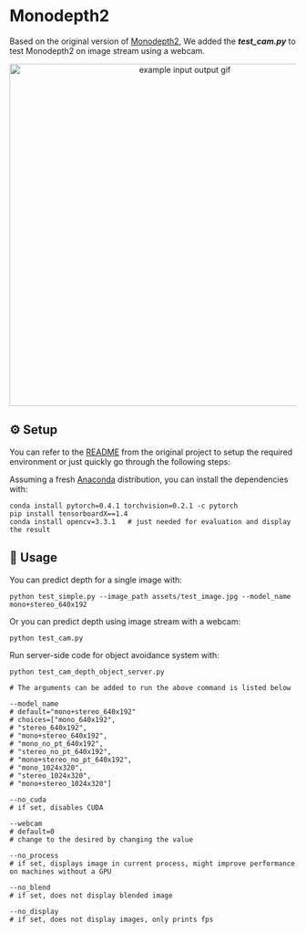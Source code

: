 # Monodepth2

Based on the original version of [Monodepth2](https://github.com/nianticlabs/monodepth2), We added the ***test_cam.py*** to test Monodepth2 on image stream using a webcam.

<p align="center">
  <img src="assets/test.gif" alt="example input output gif" width="600" />
</p>

## ⚙️ Setup

You can refer to the [README]() from the original project to setup the required environment or just quickly go through the following steps:

Assuming a fresh [Anaconda](https://www.anaconda.com/download/) distribution, you can install the dependencies with: 

```shell
conda install pytorch=0.4.1 torchvision=0.2.1 -c pytorch
pip install tensorboardX==1.4
conda install opencv=3.3.1   # just needed for evaluation and display the result
```

## 🔧 Usage

You can predict depth for a single image with:
```shell
python test_simple.py --image_path assets/test_image.jpg --model_name mono+stereo_640x192
```

Or you can predict depth using image stream with a webcam:

```shell
python test_cam.py
```

Run server-side code for object avoidance system with:

```shell
python test_cam_depth_object_server.py
```

```shell
# The arguments can be added to run the above command is listed below

--model_name
# default="mono+stereo_640x192"
# choices=["mono_640x192",
# "stereo_640x192",
# "mono+stereo_640x192",
# "mono_no_pt_640x192",
# "stereo_no_pt_640x192",
# "mono+stereo_no_pt_640x192",
# "mono_1024x320",
# "stereo_1024x320",
# "mono+stereo_1024x320"]

--no_cuda
# if set, disables CUDA

--webcam
# default=0
# change to the desired by changing the value

--no_process
# if set, displays image in current process, might improve performance on machines without a GPU

--no_blend
# if set, does not display blended image

--no_display
# if set, does not display images, only prints fps
```

